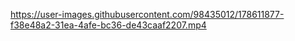 

https://user-images.githubusercontent.com/98435012/178611877-f38e48a2-31ea-4afe-bc36-de43caaf2207.mp4

